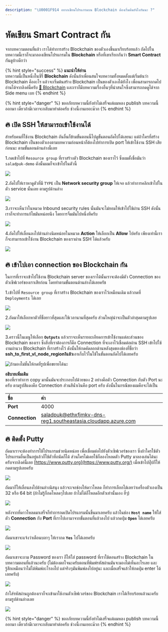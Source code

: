 ```yaml
---
description: "\U0001F914 อยากเขียนโปรแกรมบน Blockchain ต้องเริ่มต้นยังไงกันนะ ?"
---
```


# หัดเขียน Smart Contract กัน

จากบทความตอนที่แล้ว เราได้ทำการสร้าง Blockchain ของตัวเองขึ้นมาเรียบร้อยแล้ว ถัดไปในบทความนี้เราก็จะมาลองเขียนโปรแกรมใน **Blockchain** หรือที่เขาเรียกกันว่า **Smart Contract** กันดูบ้างดีกว่า

{% hint style="success" %}
**แนะนำให้อ่าน**  
บทความนี้เป็นหนึ่งในซีรี่ **Blockchain** ดังนั้นถ้าเพื่อนสนใจบทความทั้งหมดตั้งแต่เริ่มต้นว่า Blockchain คืออะไร แล้วจะเริ่มต้นสร้าง Blockchain เป็นของตัวเองได้ยังไง เพื่อนสามารถกดไปอ่านได้จากลิงค์นี้ครับ [👶 Blockchain](https://saladpuk.gitbook.io/learn/cloud/blockchain) และเราก็มีบทความเรื่องอื่นๆที่น่าสนใจซึ่งสามารถกดดูได้จาก Side menu เบย
{% endhint %}

{% hint style="danger" %}
ขออภัยบทความนี้ยังทำไม่เสร็จแต่ผมหลง publish บทความนี้ออกมา เดี๋ยวถ้ามีเวลาจะกลับมาทำต่อครับ ช่วงนี้งานเยอะม๊วก
{% endhint %}

## 🔥 เปิด SSH ให้สามารถเข้าใช้งานได้

สำหรับคนที่ใช้งาน Blockchain อันอื่นก็ข้ามขั้นตอนนี้ไปดูขั้นตอนถัดไปได้เลยนะ แต่ถ้าใครที่สร้าง Blockchain เป็นของตัวเองตามบทความก่อนหน้าก็ต้องไปทำการเปิด port ให้เข้าใช้งาน SSH เสียก่อนนะ ตามขั้นตอนด้านล่างนี้เลย

1.กดเข้าไปที่ `Resource group` ที่เราสร้างตัว Blockchain ของเราไว้ ซึ่งผมตั้งชื่อมันว่า `saladpuk-demo` ดังนั้นผมก็จะเข้าไปในตัวนี้

![](../../.gitbook/assets/select-resourcegroup.png)

2.ถัดไปให้เราหาดูตัวที่มี `TYPE` เป็น **Network security group** ให้เจอ แล้วทำการคลิกเข้าไปในตัว service นั้นเลย ตามรูปด้านล่าง

![](../../.gitbook/assets/image%20%2821%29.png)

3.เราจะเห็นว่าในหมวด Inbound security rules นั้นมันจะไม่ยอมให้เข้าไปใช้ผ่าน SSH ดังนั้นเราก็จะทำการแก้ไขมันหน่อยนึง โดยการจิ้มมันไปหนึ่งทีครับ

![](../../.gitbook/assets/image%20%28269%29.png)

4.ถัดไปให้เลื่อนลงไปด้านล่างนิดหน่อยในหมวด **Action** ให้เลือกเป็น **Allow** ไปครับ เพียงเท่านี้เราก็จะสามารถเข้าใช้งาน Blockchain ของเราผ่าน SSH ได้แล้วครับ

![](../../.gitbook/assets/image%20%28369%29.png)

## 🔥 เข้าไปเอา connection ของ Blockchain กัน

ในการที่เราจะเข้าไปใช้งาน Blockchain server ของเราได้นั้นเราจะต้องมีตัว Connection ของตัวเซิฟเวอร์ของเราเสียก่อน โดยทำตามขั้นตอนด้านล่างได้เลยครัช

1.เข้าไปที่ `Resource group` ที่เราสร้าง Blockchain ของเราไว้เหมือนเดิม แล้วกดที่ `Deployments` ได้เลย

![](../../.gitbook/assets/image%20%28365%29.png)

2.ถัดมาให้เลือกหาตัวที่ชื่อยาวที่สุดและใช้เวลานานที่สุดครับ ส่วนใหญ่น่าจะเป็นตัวล่าสุดตามรูปเลย

![](../../.gitbook/assets/image%20%2822%29.png)

3.คราวนี้ในเมนูให้เลือก **`Outputs`** แล้วเราจะเห็นรายละเอียดการเข้าใช้งานแต่ละส่วนของ Blockchain ของเรา ซึ่งสิ่งที่เราต้องการก็คือ Connection ที่จะเอาไว้เชื่อมต่อผ่าน SSH เข้าไปใช้งานผ่านวง Blockchain ที่เราสร้างไว้ ดังนั้นให้กดคัดลอกด้านหลังสุดของช่องที่ชื่อว่า **ssh\_to\_first\_vl\_node\_region1แล้ว**เอาเก็บไว้ในใช้ในขั้นตอนถัดไปได้เลยครับ

![&#xE16;&#xE49;&#xE32;&#xE21;&#xE2D;&#xE07;&#xE44;&#xE21;&#xE48;&#xE0A;&#xE31;&#xE49;&#xE19;&#xE43;&#xE2B;&#xE49;&#xE01;&#xE14;&#xE17;&#xE35;&#xE48;&#xE23;&#xE39;&#xE1B;&#xE40;&#xE1E;&#xE37;&#xE48;&#xE2D;&#xE02;&#xE22;&#xE32;&#xE22;&#xE44;&#xE14;&#xE49;&#xE19;&#xE30;](../../.gitbook/assets/image%20%2850%29.png)

**อธิบายเพิ่มเติม**  
ของที่เราทำการ copy มานั้นมันจะประกอบไปด้วยของ 2 อย่างคือตัว Connection กับตัว Port นะครับ ตามรูปสีแดงคือ Connection ส่วนสีน้ำเงินคือ port ครับ ดังนั้นในกรณีของผมคือจะได้เป็น

| ชื่อ | ค่า |
| :--- | :--- |
| **Port** | 4000 |
| **Connection** | saladpuk@ethxfjmkv-dns-reg1.southeastasia.cloudapp.azure.com |

## 🔥 ติดตั้ง Putty

ถัดมาเราจะต้องทำการใช้โปรแกรมช่วยนิดหน่อย เพื่อเชื่อมต่อไปยังตัวเซิฟเวอร์ของเรา ซึ่งถ้าใครใช้ตัวโปรแกรมอื่นเป็นอยู่แล้วก็ใช้ตัวที่ถนัดก็ได้ ส่วนใครไม่เคยใช้ก็ลองโหลดตัว Putty มาลองเล่นได้นะครับจากลิงค์นี้เลย [https://www.putty.org](https://www.putty.org/) เมื่อเข้าไปปุ๊ปก็ให้กดตามรูปเลยครับ

![](../../.gitbook/assets/image%20%28405%29.png)

ถัดมาก็ให้เลื่อนลงไปด้านล่างนิสนุง แล้วจะเจอช่องให้ดาวโหลด ก็ทำการเลือกได้เลยว่าเครื่องตัวเองเป็น 32 หรือ 64 bit \(ถ้าไม่รู้ก็กดโหลดๆไปเลย ถ้าไม่ได้ก็โหลดอีกตัวเท่านั้นเอง ฮี่ๆ\)

![](../../.gitbook/assets/image%20%2869%29.png)

หลังจากที่ดาวโหลดมาเสร็จก็ทำการกดเปิดโปรแกรมนั้นขึ้นมาเลยครับ แล้วในช่อง **`Host name`** ให้ใส่ตัว **Connection** กับ **Port** ที่เราไปเอามาจากขั้นตอนที่แล้วลงไป แล้วกดปุ่ม **`Open`** ได้เลยครับ

![](../../.gitbook/assets/image%20%28213%29.png)

ถัดมาเขาจะแจ้งว่าเตือนบลาๆ ให้เรากด **`Yes`** ไปได้เลยครับ

![](../../.gitbook/assets/image%20%28312%29.png)

ถัดมาเขาจะถาม Password ของเรา ก็ให้ใส่ password ที่เราใช้ตอนสร้าง Blockchain ในบทความตอนที่แล้วนะครับ \(ไม่ต้องตกใจนะครับตอนที่พิมพ์รหัสผ่านมันจะมองไม่เห็นอะไรเลย และรู้สึกเหมือนว่าไม่ได้พิมพ์อะไรลงไป แต่จริงๆมันพิมพ์ลงไปอยู่นะ และเมื่อเสร็จแล้วให้กดปุ่ม enter ได้เลยครับ\)

![](../../.gitbook/assets/image%20%28222%29.png)

ถ้าใส่รหัสผ่านถูกต้องเราก็จะเข้ามาใช้งานตัวเซิฟเวอร์ของ Blockchain เราได้เรียบร้อยแล้วนะครับ ตามรูปด้านล่างเลย

![](../../.gitbook/assets/image%20%28121%29.png)

{% hint style="danger" %}
ขออภัยบทความนี้ยังทำไม่เสร็จแต่ผมหลง publish บทความนี้ออกมา เดี๋ยวถ้ามีเวลาจะกลับมาทำต่อครับ ช่วงนี้งานเยอะม๊วก
{% endhint %}

